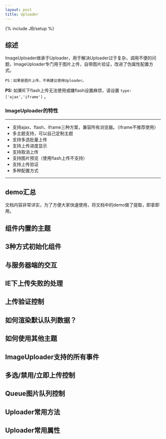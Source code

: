 ```yaml
---
layout: post
title: Uploader
---
```

{% include JB/setup %}


## 综述

ImageUploader继承于Uploader，用于解决Uploader过于复杂，调用不便的问题，ImageUploader专门用于图片上传，自带图片验证，改进了伪属性配置方式。

	PS：如果是图片上传，不再建议使用Uploader。

<div class="alert alert-info"> <strong>PS:</strong>
    如果IE下flash上传无法使用或嫌flash设置麻烦，请设置
    <code>type:['ajax','iframe']</code>
    。
</div>

### ImageUploader的特性

-----------------------------

* 支持ajax、flash、iframe三种方案，兼容所有浏览器。（iframe不推荐使用）
* 多主题支持，可以自己定制主题
* 支持多选批量上传
* 支持上传进度显示
* 支持取消上传
* 支持图片预览（使用flash上传不支持）
* 支持上传验证
* 多种配置方式

-----------------------------

## demo汇总

文档内容非常详实，为了方便大家快速使用，将文档中的demo做了提取，即拿即用。

## 组件内置的主题

## 3种方式初始化组件

## 与服务器端的交互

## IE下上传失败的处理

## 上传验证控制

## 如何渲染默认队列数据？

## 如何使用其他主题

## ImageUploader支持的所有事件

## 多选/禁用/立即上传控制

## Queue图片队列控制

## Uploader常用方法

## Uploader常用属性